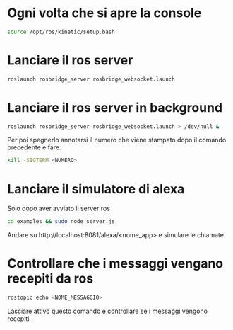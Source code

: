 # Ogni volta che si apre la console
```bash
source /opt/ros/kinetic/setup.bash
```
# Lanciare il ros server
```bash
roslaunch rosbridge_server rosbridge_websocket.launch
```
# Lanciare il ros server in background
```bash
roslaunch rosbridge_server rosbridge_websocket.launch > /dev/null &
```
Per poi spegnerlo annotarsi il numero che viene stampato dopo il comando precedente e fare:
```bash
kill -SIGTERM <NUMERO>
```
# Lanciare il simulatore di alexa
Solo dopo aver avviato il server ros
```bash
cd examples && sudo node server.js
```
Andare su http://localhost:8081/alexa/<nome_app> e simulare le chiamate.

# Controllare che i messaggi vengano recepiti da ros
```bash
rostopic echo <NOME_MESSAGGIO>
```
Lasciare attivo questo comando e controllare se i messaggi vengono recepiti.